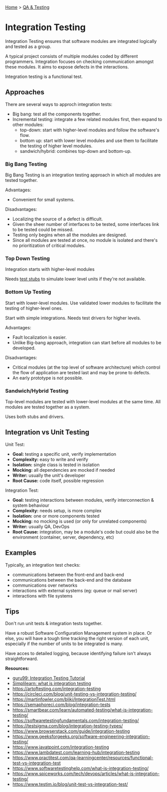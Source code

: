 [Home](../../README.md) > [QA & Testing](./README.md)

# Integration Testing

Integration Testing ensures that software modules are integrated logically and tested as a group.

A typical project consists of multiple modules coded by different programmers. Integration focuses on checking communication amongst these modules. It aims to expose defects in the interactions. 

Integration testing is a functional test.


## Approaches

There are several ways to approch integration tests:
- Big bang: test all the components together.
- Incremental testing: integrate a few related modules first, then expand to other modules:
  - top-down: start with higher-level modules and follow the software's flow.
  - bottom up: start with lower level modules and use them to facilitate the testing of higher level modules.
  - sandwich/hybrid: combines top-down and bottom-up.


### Big Bang Testing

Big Bang Testing is an integration testing approach in which all modules are tested together.

Advantages:
- Convenient for small systems.

Disadvantages:
- Localizing the source of a defect is difficult.
- Given the sheer number of interfaces to be tested, some interfaces link to be tested could be missed.
- Testing only begins when all the modules are designed.
- Since all modules are tested at once, no module is isolated and there's no prioritization of critical modules.


### Top Down Testing

Integration starts with higher-level modules

Needs [test stubs](./test-double.md) to simulate lower level units if they're not available.


### Bottom Up Testing

Start with lower-level modules. Use validated lower modules to facilitate the testing of higher-level ones.

Start with simple integrations. Needs test drivers for higher levels.

Advantages:
- Fault localization is easier.
- Unlike Big-bang approach, integration can start before all modules to be developed.

Disadvantages:
- Critical modules (at the top level of software architecture) which control the flow of application are tested last and may be prone to defects.
- An early prototype is not possible.

### Sandwich/Hybrid Testing

Top-level modules are tested with lower-level modules at the same time. All modules are tested together as a system.

Uses both stubs and drivers.


## Integration vs Unit Testing

Unit Test:
- **Goal:** testing a specific unit, verify implementation
- **Complexity:** easy to write and verify
- **Isolation:** single class is tested in isolation
- **Mocking:** all dependencies are mocked if needed
- **Writer:** usually the unit's developer
- **Root Cause:** code itself, possible regression

Integration Test:
- **Goal:** testing interactions between modules, verify interconnection & system behaviour
- **Complexity:** needs setup, is more complex
- **Isolation:** one or more components tested
- **Mocking:** no mocking is used (or only for unrelated components)
- **Writer:** usually QA, DevOps
- **Root Cause:** integration, may be a module's code but could also be the environment (container, server, dependency, etc)


## Examples

Typically, an integration test checks:
- communications between the front-end and back-end
- communications between the back-end and the database
- communications over networks
- interactions with external systems (eg: queue or mail server)
- interactions with file systems


## Tips

Don't run unit tests & integration tests together.

Have a robust Software Configuration Management system in place. Or else, you will have a tough time tracking the right version of each unit, especially if the number of units to be integrated is many.

Have acces to detailed logging, because identifying failure isn't always straightforward.


**Resources:**
- [guru99: Integration Testing Tutorial](https://www.guru99.com/integration-testing.html)
- [Simplilearn: what is integration testing](https://www.simplilearn.com/what-is-integration-testing-examples-challenges-approaches-article)
- https://artoftesting.com/integration-testing
- https://circleci.com/blog/unit-testing-vs-integration-testing/
- https://martinfowler.com/bliki/IntegrationTest.html
- https://semaphoreci.com/blog/integration-tests
- https://smartbear.com/learn/automated-testing/what-is-integration-testing/
- https://softwaretestingfundamentals.com/integration-testing/
- https://testsigma.com/blog/integration-testing-types/
- https://www.browserstack.com/guide/integration-testing
- https://www.geeksforgeeks.org/software-engineering-integration-testing/
- https://www.javatpoint.com/integration-testing
- https://www.lambdatest.com/learning-hub/integration-testing
- https://www.practitest.com/qa-learningcenter/resources/functional-test-vs-integration-test
- https://www.softwaretestinghelp.com/what-is-integration-testing/
- https://www.spiceworks.com/tech/devops/articles/what-is-integration-testing/
- https://www.testim.io/blog/unit-test-vs-integration-test/
